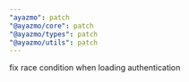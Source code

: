 ```yaml
---
"ayazmo": patch
"@ayazmo/core": patch
"@ayazmo/types": patch
"@ayazmo/utils": patch
---
```


fix race condition when loading authentication
